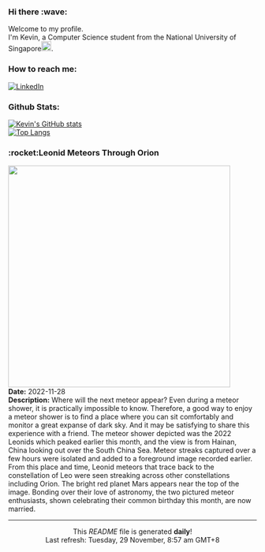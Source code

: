 <h3>Hi there :wave:</h3>

Welcome to my profile.   
I'm Kevin, a Computer Science student from the National University of Singapore<img src="https://img.icons8.com/color/96/000000/singapore-circular.png" width="20px"/>.</p>

<h3>How to reach me: </h3>
<a href="https://www.linkedin.com/in/kevin-foong/"><img alt="LinkedIn" src="https://img.shields.io/badge/linkedin-%230077B5.svg?&style=for-the-badge&logo=linkedin&logoColor=white" /></a> 

<h3>Github Stats: </h3> 

[![Kevin's GitHub stats](https://github-readme-stats.vercel.app/api?username=kevin9foong&theme=tokyonight)](https://github.com/anuraghazra/github-readme-stats) <br/>
[![Top Langs](https://github-readme-stats.vercel.app/api/top-langs/?username=kevin9foong&layout=compact&theme=tokyonight)](https://github.com/anuraghazra/github-readme-stats)

<h3>:rocket:Leonid Meteors Through Orion</h3> 
<img width="450" src="https:&#x2F;&#x2F;apod.nasa.gov&#x2F;apod&#x2F;image&#x2F;2211&#x2F;Leonids2022_Hongyang_2880.jpg" /><br/>
<b>Date:</b> 2022-11-28<br/>
<b>Description:</b> Where will the next meteor appear? Even during a meteor shower, it is practically impossible to know. Therefore, a good way to enjoy a meteor shower is to find a place where you can sit comfortably and monitor a great expanse of dark sky. And it may be satisfying to share this experience with a friend.  The meteor shower depicted was the 2022 Leonids which peaked earlier this month, and the view is from Hainan, China looking out over the South China Sea. Meteor streaks captured over a few hours were isolated and added to a foreground image recorded earlier.  From this place and time, Leonid meteors that trace back to the constellation of Leo were seen streaking across other constellations including Orion. The bright red planet Mars appears near the top of the image. Bonding over their love of astronomy, the two pictured meteor enthusiasts, shown celebrating their common birthday this month, are now married.<br/>

------------
<p align="center">This <i>README</i> file is generated <b>daily</b>!</br>
Last refresh: Tuesday, 29 November, 8:57 am GMT+8<br />